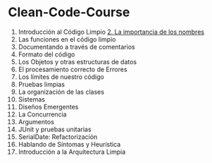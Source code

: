# Clean-Code-Course

1. Introducción al Código Limpio
[2. La importancia de los nombres](02-Naming/README.md)
3. Las funciones en el código limpio
4. Documentando a través de comentarios
5. Formato del código
6. Los Objetos y otras estructuras de datos
7. El procesamiento correcto de Errores
8. Los límites de nuestro código
9. Pruebas limpias
10. La organización de las clases
11. Sistemas
12. Diseños Emergentes
13. La Concurrencia
14. Argumentos
15. JUnit y pruebas unitarias
16. SerialDate: Refactorización
17. Hablando de Síntomas y Heurística
18. Introducción a la Arquitectura Limpia
